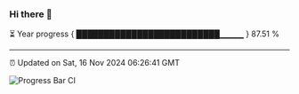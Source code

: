 ### Hi there 👋

⏳ Year progress { ██████████████████████████▁▁▁▁ } 87.51 %

---

⏰ Updated on Sat, 16 Nov 2024 06:26:41 GMT

![Progress Bar CI](https://github.com/liununu/liununu/workflows/Progress%20Bar%20CI/badge.svg)
